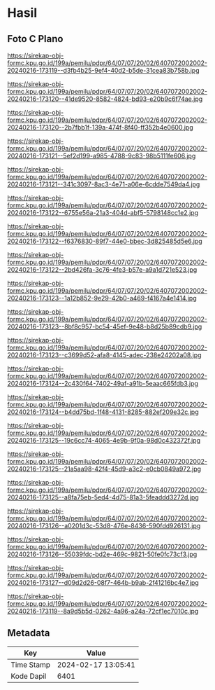 # Hasil

## Foto C Plano

https://sirekap-obj-formc.kpu.go.id/199a/pemilu/pdpr/64/07/07/20/02/6407072002002-20240216-173119--d3fb4b25-9ef4-40d2-b5de-31cea83b758b.jpg

https://sirekap-obj-formc.kpu.go.id/199a/pemilu/pdpr/64/07/07/20/02/6407072002002-20240216-173120--41de9520-8582-4824-bd93-e20b9c6f74ae.jpg

https://sirekap-obj-formc.kpu.go.id/199a/pemilu/pdpr/64/07/07/20/02/6407072002002-20240216-173120--2b7fbb1f-139a-474f-8f40-ff352b4e0600.jpg

https://sirekap-obj-formc.kpu.go.id/199a/pemilu/pdpr/64/07/07/20/02/6407072002002-20240216-173121--5ef2d199-a985-4788-9c83-98b5111fe606.jpg

https://sirekap-obj-formc.kpu.go.id/199a/pemilu/pdpr/64/07/07/20/02/6407072002002-20240216-173121--341c3097-8ac3-4e71-a06e-6cdde7549da4.jpg

https://sirekap-obj-formc.kpu.go.id/199a/pemilu/pdpr/64/07/07/20/02/6407072002002-20240216-173122--6755e56a-21a3-404d-abf5-5798148cc1e2.jpg

https://sirekap-obj-formc.kpu.go.id/199a/pemilu/pdpr/64/07/07/20/02/6407072002002-20240216-173122--f6376830-89f7-44e0-bbec-3d825485d5e6.jpg

https://sirekap-obj-formc.kpu.go.id/199a/pemilu/pdpr/64/07/07/20/02/6407072002002-20240216-173122--2bd426fa-3c76-4fe3-b57e-a9a1d721e523.jpg

https://sirekap-obj-formc.kpu.go.id/199a/pemilu/pdpr/64/07/07/20/02/6407072002002-20240216-173123--1a12b852-9e29-42b0-a469-f4167a4e1414.jpg

https://sirekap-obj-formc.kpu.go.id/199a/pemilu/pdpr/64/07/07/20/02/6407072002002-20240216-173123--8bf8c957-bc54-45ef-9e48-b8d25b89cdb9.jpg

https://sirekap-obj-formc.kpu.go.id/199a/pemilu/pdpr/64/07/07/20/02/6407072002002-20240216-173123--c3699d52-afa8-4145-adec-238e24202a08.jpg

https://sirekap-obj-formc.kpu.go.id/199a/pemilu/pdpr/64/07/07/20/02/6407072002002-20240216-173124--2c430f64-7402-49af-a91b-5eaac665fdb3.jpg

https://sirekap-obj-formc.kpu.go.id/199a/pemilu/pdpr/64/07/07/20/02/6407072002002-20240216-173124--b4dd75bd-1f48-4131-8285-882ef209e32c.jpg

https://sirekap-obj-formc.kpu.go.id/199a/pemilu/pdpr/64/07/07/20/02/6407072002002-20240216-173125--19c6cc74-4065-4e9b-9f0a-98d0c432372f.jpg

https://sirekap-obj-formc.kpu.go.id/199a/pemilu/pdpr/64/07/07/20/02/6407072002002-20240216-173125--21a5aa98-42f4-45d9-a3c2-e0cb0849a972.jpg

https://sirekap-obj-formc.kpu.go.id/199a/pemilu/pdpr/64/07/07/20/02/6407072002002-20240216-173125--a8fa75eb-5ed4-4d75-81a3-5feaddd3272d.jpg

https://sirekap-obj-formc.kpu.go.id/199a/pemilu/pdpr/64/07/07/20/02/6407072002002-20240216-173126--a0201d3c-53d8-476e-8436-590fdd926131.jpg

https://sirekap-obj-formc.kpu.go.id/199a/pemilu/pdpr/64/07/07/20/02/6407072002002-20240216-173126--55039fdc-bd2e-469c-9821-50fe0fc73cf3.jpg

https://sirekap-obj-formc.kpu.go.id/199a/pemilu/pdpr/64/07/07/20/02/6407072002002-20240216-173127--d09d2d26-08f7-464b-b9ab-2f41216bc4e7.jpg

https://sirekap-obj-formc.kpu.go.id/199a/pemilu/pdpr/64/07/07/20/02/6407072002002-20240216-173119--8a9d5b5d-0262-4a96-a24a-72cf1ec7010c.jpg


## Metadata

| Key        | Value               |
| ---------- | ------------------- |
| Time Stamp | 2024-02-17 13:05:41 |
| Kode Dapil | 6401                |



